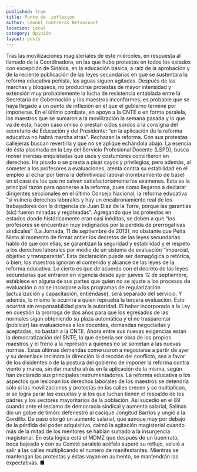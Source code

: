 ```yaml
---
published: true
title: Punto de  inflexión
author: Leonel Contreras Betancourt
location: Local
category: Opinión
layout: posts
---
```


Tras las movilizaciones magisteriales de este miércoles, en respuesta al llamado de la Coordinadora, en las que hubo protestas en todos los estados con excepción de Sinaloa, en la educación básica, a raíz de la aprobación y de la reciente publicación de las leyes secundarias en que se sustentara la reforma educativa peñista, las aguas siguen agitadas. Después de las marchas y bloqueos, no producirse protestas de mayor intensidad y extensión muy probablemente la lucha de resistencia entablada entre la Secretaría de Gobernación y los maestros inconformes, es probable que se haya llegado a un punto de inflexión en el que el gobierno termine por imponerse. En el último combate, en apoyo a la CNTE o en forma paralela, los maestros que se sumaron a la movilización la semana pasada y lo que va de esta, hacen caso omiso o prestan oídos sordos a la consigna del secretario de Educación y del Presidente: “en la aplicación de la reforma educativa no habrá marcha atrás”. Rechazan la reforma. Con sus protestas callejeras buscan revertirla y que no se aplique echándola abajo. La esencia de ésta plasmada en la Ley del Servicio Profesional Docente (LSPD), busca mover inercias enquistadas que usos y costumbres convirtieron en derechos. Ha pisado o se presta a pisar cayos y privilegios, pero además, al someter a los profesores a evaluaciones, atenta contra su estabilidad en el empleo al echar por tierra la definitividad laboral (nombramiento de base) en el caso de los que no salven satisfactoriamente los exámenes. Esta es la principal razón para oponerse a la reforma, pues como llegaron a declarar dirigentes seccionales en el último Consejo Nacional, la reforma educativa “si vulnera derechos laborales y hay un encabronamiento real de los trabajadores con la dirigencia de Juan Díaz de la Torre, porque las garantías (sic) fueron minadas y regateadas”. Agregando que las protestas en estados donde históricamente eran casi inéditas, se deben a que “los profesores se encuentran muy indignados por la perdida de prerrogativas sindicales” (La Jornada, 11 de septiembre de 2013), no obstante que Peña Nieto al momento de firmar antier los decretos de las leyes secundarias hablo de que con ellas, se garantizan la seguridad y estabilidad y el respeto a los derechos laborales por medio de un sistema de evaluación “imparcial, objetivo y transparente”. Esta declaración puede ser demagógica o retórica, o bien, los maestros ignoran el contenido y alcance de las leyes de la reforma educativa. Lo cierto es que de acuerdo con el decreto de las leyes secundarias que entraron en vigencia desde ayer jueves 12 de septiembre, establece en alguna de sus partes que quien no se ajuste a los procesos de evaluación o no se incorpore a los programas de regularización (actualización y capacitación, entiéndase), será separado del servicio. Y además, lo mismo le ocurrirá a quien reprueba la tercera evaluación. Esto ocurrirá sin responsabilidad para la autoridad. El haber incorporado a la Ley en cuestión la prorroga de dos años para que los egresados de las normales sigan obteniendo su plaza automática y el no trasparentar (publicar) las evaluaciones a los docentes, demandas negociadas y aceptadas, no bastan a la CNTE. Ahora entre sus nuevas exigencias están la democratización del SNTE, la que debería ser obra de los propios maestros y el freno a la represión a quienes no se sometan a las nuevas normas. Estas últimas demandas comenzaron a negociarse a partir de ayer y su desenlace inclinara la dirección la dirección del conflicto, sea a favor de los disidentes o de la postura del gobierno de imponer la reforma contra viento y marea, sin dar marcha atrás en la aplicación de la misma, según han declarado sus principales instrumentadores. La reforma educativa o los aspectos que lesionan los derechos laborales de los maestros se detendría sólo si las movilizaciones y protestas en las calles crecen y se multiplican, si se logra parar las escuelas y si los que luchan tienen el respaldo de los padres y los sectores mayoritarios de la población. Así sucedió en el 89 cuando ante el reclamo de democracia sindical y aumento salarial, Salinas dio un golpe de timón: defenestró al cacique Jongitud Barrios y ungió a la Gordillo. De paso otorgó un aumento salarial, que aunque muy por debajo de la pérdida del poder adquisitivo, calmó la agitación magisterial cuando más de la mitad de los mentores se habían sumado a la insurgencia magisterial. En esta lógica está el MDMZ que después de un buen rato, boca bajeado y con su Comité paralelo acéfalo superó su reflujo, volvió a salir a las calles multiplicando el numero de manifestantes. Mientras se mantengan las protestas y éstas vayan en aumento, se mantendrán las expectativas. ■
